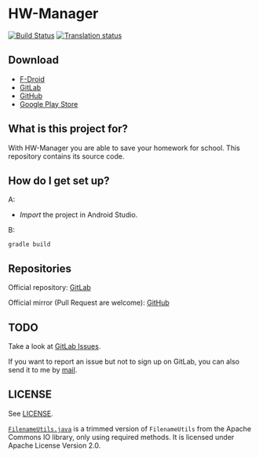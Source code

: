 # HW-Manager

[![Build Status](https://gitlab.com/ci/projects/16687/status.png?ref=master)](https://gitlab.com/hw-manager/android/commits/master)
[![Translation status](https://d322cqt584bo4o.cloudfront.net/hw-manager/localized.png)](https://crowdin.com/project/hw-manager)

## Download

* [F-Droid](https://f-droid.org/repository/browse/?fdid=de.nico.ha_manager)
* [GitLab](https://gitlab.com/hw-manager/android/tags)
* [GitHub](https://github.com/hw-manager/android/releases)
* [Google Play Store](https://play.google.com/store/apps/details?id=de.nico.ha_manager)

## What is this project for?

With HW-Manager you are able to save your homework for school. This
repository contains its source code.

## How do I get set up?

A:
- *Import* the project in Android Studio.

B:

	gradle build

## Repositories

Official repository:
[GitLab](https://gitlab.com/hw-manager/android)

Official mirror (Pull Request are welcome):
[GitHub](https://github.com/hw-manager/android)

## TODO

Take a look at
[GitLab Issues](https://gitlab.com/hw-manager/android/issues).

If you want to report an issue but not to sign up on GitLab, you can
also send it to me by [mail](mailto:nicoalt@posteo.org).

## LICENSE

See
[LICENSE](./LICENSE).

[`FilenameUtils.java`](src/main/java/de/nico/ha_manager/helper/FilenameUtils.java)
is a trimmed version of `FilenameUtils` from the Apache Commons IO library,
only using required methods. It is licensed under Apache License Version
2.0.
